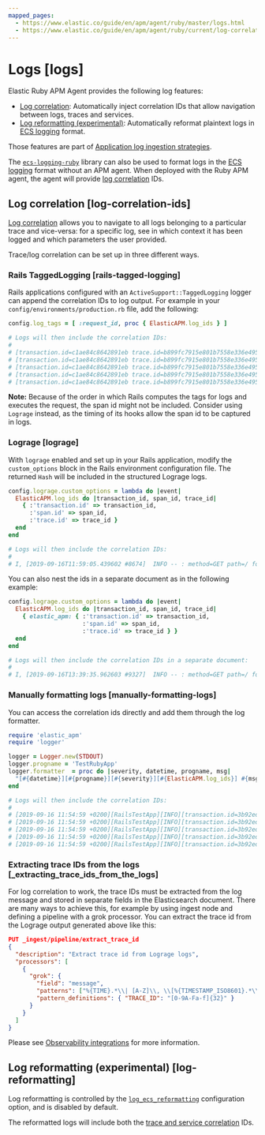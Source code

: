```yaml
---
mapped_pages:
  - https://www.elastic.co/guide/en/apm/agent/ruby/master/logs.html
  - https://www.elastic.co/guide/en/apm/agent/ruby/current/log-correlation.html
---
```


# Logs [logs]

Elastic Ruby APM Agent provides the following log features:

* [Log correlation](#log-correlation-ids): Automatically inject correlation IDs that allow navigation between logs, traces and services.
* [Log reformatting (experimental)](#log-reformatting): Automatically reformat plaintext logs in [ECS logging](ecs-logging://docs/reference/intro.md) format.

Those features are part of [Application log ingestion strategies](docs-content://solutions/observability/logs/stream-application-logs.md).

The [`ecs-logging-ruby`](ecs-logging-ruby://docs/reference/index.md) library can also be used to format logs in the [ECS logging](ecs-logging://docs/reference/intro.md) format without an APM agent. When deployed with the Ruby APM agent, the agent will provide [log correlation](#log-correlation-ids) IDs.


## Log correlation [log-correlation-ids]

[Log correlation](docs-content://solutions/observability/apps/logs.md) allows you to navigate to all logs belonging to a particular trace and vice-versa: for a specific log, see in which context it has been logged and which parameters the user provided.

Trace/log correlation can be set up in three different ways.


### Rails TaggedLogging [rails-tagged-logging]

Rails applications configured with an `ActiveSupport::TaggedLogging` logger can append the correlation IDs to log output. For example in your `config/environments/production.rb` file, add the following:

```ruby
config.log_tags = [ :request_id, proc { ElasticAPM.log_ids } ]

# Logs will then include the correlation IDs:
#
# [transaction.id=c1ae84c8642891eb trace.id=b899fc7915e801b7558e336e4952bafe] Started GET "/" for 127.0.0.1 at 2019-09-16 11:28:46 +0200
# [transaction.id=c1ae84c8642891eb trace.id=b899fc7915e801b7558e336e4952bafe] Processing by ApplicationController#index as HTML
# [transaction.id=c1ae84c8642891eb trace.id=b899fc7915e801b7558e336e4952bafe]   Rendering text template
# [transaction.id=c1ae84c8642891eb trace.id=b899fc7915e801b7558e336e4952bafe]   Rendered text template (Duration: 0.1ms | Allocations: 17)
# [transaction.id=c1ae84c8642891eb trace.id=b899fc7915e801b7558e336e4952bafe] Completed 200 OK in 1ms (Views: 0.4ms | Allocations: 171)
```

**Note:** Because of the order in which Rails computes the tags for logs and executes the request, the span id might not be included. Consider using `Lograge` instead, as the timing of its hooks allow the span id to be captured in logs.


### Lograge [lograge]

With `lograge` enabled and set up in your Rails application, modify the `custom_options` block in the Rails environment configuration file. The returned `Hash` will be included in the structured Lograge logs.

```ruby
config.lograge.custom_options = lambda do |event|
  ElasticAPM.log_ids do |transaction_id, span_id, trace_id|
    { :'transaction.id' => transaction_id,
      :'span.id' => span_id,
      :'trace.id' => trace_id }
  end
end

# Logs will then include the correlation IDs:
#
# I, [2019-09-16T11:59:05.439602 #8674]  INFO -- : method=GET path=/ format=html controller=ApplicationController action=index status=200 duration=0.36 view=0.20 transaction.id=56a9186a9257aa08 span.id=8e84a786ab0abbb2 trace.id=1bbab8ac4c7c9584f53eb882ff0dfdd8
```

You can also nest the ids in a separate document as in the following example:

```ruby
config.lograge.custom_options = lambda do |event|
  ElasticAPM.log_ids do |transaction_id, span_id, trace_id|
    { elastic_apm: { :'transaction.id' => transaction_id,
                     :'span.id' => span_id,
                     :'trace.id' => trace_id } }
  end
end

# Logs will then include the correlation IDs in a separate document:
#
# I, [2019-09-16T13:39:35.962603 #9327]  INFO -- : method=GET path=/ format=html controller=ApplicationController action=index status=200 duration=0.37 view=0.20 elastic_apm={:transaction_id=>"2fb84f5d0c48a296", :span_id=>"2e5c5a7c85f83be7", :trace_id=>"43e1941c4a6fff343a4e018ff7b92000"}
```


### Manually formatting logs [manually-formatting-logs]

You can access the correlation ids directly and add them through the log formatter.

```ruby
require 'elastic_apm'
require 'logger'

logger = Logger.new(STDOUT)
logger.progname = 'TestRubyApp'
logger.formatter  = proc do |severity, datetime, progname, msg|
  "[#{datetime}][#{progname}][#{severity}][#{ElasticAPM.log_ids}] #{msg}\n"
end

# Logs will then include the correlation IDs:
#
# [2019-09-16 11:54:59 +0200][RailsTestApp][INFO][transaction.id=3b92edcccc0a6d1e trace.id=1275686e35de91f776557637e799651e] Started GET "/" for 127.0.0.1 at 2019-09-16 11:54:59 +0200
# [2019-09-16 11:54:59 +0200][RailsTestApp][INFO][transaction.id=3b92edcccc0a6d1e trace.id=1275686e35de91f776557637e799651e] Processing by ApplicationController#index as HTML
# [2019-09-16 11:54:59 +0200][RailsTestApp][INFO][transaction.id=3b92edcccc0a6d1e span.id=3bde4e9c85ab359c trace.id=1275686e35de91f776557637e799651e]   Rendering text template
# [2019-09-16 11:54:59 +0200][RailsTestApp][INFO][transaction.id=3b92edcccc0a6d1e span.id=f3d7e32f176d4c93 trace.id=1275686e35de91f776557637e799651e]   Rendered text template (Duration: 0.1ms | Allocations: 17)
# [2019-09-16 11:54:59 +0200][RailsTestApp][INFO][transaction.id=3b92edcccc0a6d1e span.id=3bde4e9c85ab359c trace.id=1275686e35de91f776557637e799651e] Completed 200 OK in 1ms (Views: 0.3ms | Allocations: 187)
```


### Extracting trace IDs from the logs [_extracting_trace_ids_from_the_logs]

For log correlation to work, the trace IDs must be extracted from the log message and stored in separate fields in the Elasticsearch document. There are many ways to achieve this, for example by using ingest node and defining a pipeline with a grok processor. You can extract the trace id from the Lograge output generated above like this:

```json
PUT _ingest/pipeline/extract_trace_id
{
  "description": "Extract trace id from Lograge logs",
  "processors": [
    {
      "grok": {
        "field": "message",
        "patterns": ["%{TIME}.*\\| [A-Z]\\, \\[%{TIMESTAMP_ISO8601}.*\\]  %{LOGLEVEL:log.level} [-]{2} \\: \\[[0-9A-Fa-f\\-]{36}\\] \\{.*\\\"trace\\.id\\\"\\:\\\"%{TRACE_ID:trace.id}.*\\}"],
        "pattern_definitions": { "TRACE_ID": "[0-9A-Fa-f]{32}" }
      }
    }
  ]
}
```

Please see [Observability integrations](docs-content://solutions/observability/apps/logs.md) for more information.


## Log reformatting (experimental) [log-reformatting]

Log reformatting is controlled by the [`log_ecs_reformatting`](/reference/configuration.md#config-log-ecs-formatting) configuration option, and is disabled by default.

The reformatted logs will include both the [trace and service correlation](#log-correlation-ids) IDs.
